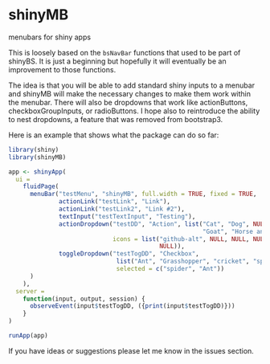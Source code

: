 # shinyMB
menubars for shiny apps

This is loosely based on the `bsNavBar` functions that used to be part of shinyBS. It is just a beginning but hopefully 
it will eventually be an improvement to those functions.

The idea is that you will be able to add standard shiny inputs to a menubar and shinyMB will make the necessary changes 
to make them work within the menubar. There will also be dropdowns that work like actionButtons, checkboxGroupInputs, 
or radioButtons. I hope also to reintroduce the ability to nest dropdowns, a feature that was removed from bootstrap3.

Here is an example that shows what the package can do so far:

```R
library(shiny)
library(shinyMB)

app <- shinyApp(
  ui = 
    fluidPage(
      menuBar("testMenu", "shinyMB", full.width = TRUE, fixed = TRUE, 
              actionLink("testLink", "Link"),
              actionLink("testLink2", "Link #2"),
              textInput("testTextInput", "Testing"),
              actionDropdown("testDD", "Action", list("Cat", "Dog", NULL, "Rat", "Sheep", 
                                                      "Goat", "Horse and Buggy" = "hnb"),
                             icons = list("github-alt", NULL, NULL, NULL, "child", NULL, 
                                          NULL)),
              toggleDropdown("testTogDD", "Checkbox", 
                              list("Ant", "Grasshopper", "cricket", "spider"), 
                              selected = c("spider", "Ant"))
      )
    ),
  server = 
    function(input, output, session) {
      observeEvent(input$testTogDD, ({print(input$testTogDD)}))
    }
)

runApp(app)
```

If you have ideas or suggestions please let me know in the issues section.
